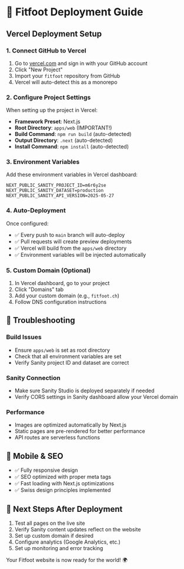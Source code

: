 # 🚀 Fitfoot Deployment Guide

## Vercel Deployment Setup

### 1. **Connect GitHub to Vercel**

1. Go to [vercel.com](https://vercel.com) and sign in with your GitHub account
2. Click "New Project"
3. Import your `fitfoot` repository from GitHub
4. Vercel will auto-detect this as a monorepo

### 2. **Configure Project Settings**

When setting up the project in Vercel:

- **Framework Preset**: Next.js
- **Root Directory**: `apps/web` (IMPORTANT!)
- **Build Command**: `npm run build` (auto-detected)
- **Output Directory**: `.next` (auto-detected)
- **Install Command**: `npm install` (auto-detected)

### 3. **Environment Variables**

Add these environment variables in Vercel dashboard:

```
NEXT_PUBLIC_SANITY_PROJECT_ID=m6r6y2se
NEXT_PUBLIC_SANITY_DATASET=production
NEXT_PUBLIC_SANITY_API_VERSION=2025-05-27
```

### 4. **Auto-Deployment**

Once configured:
- ✅ Every push to `main` branch will auto-deploy
- ✅ Pull requests will create preview deployments
- ✅ Vercel will build from the `apps/web` directory
- ✅ Environment variables will be injected automatically

### 5. **Custom Domain (Optional)**

1. In Vercel dashboard, go to your project
2. Click "Domains" tab
3. Add your custom domain (e.g., `fitfoot.ch`)
4. Follow DNS configuration instructions

## 🔧 **Troubleshooting**

### Build Issues
- Ensure `apps/web` is set as root directory
- Check that all environment variables are set
- Verify Sanity project ID and dataset are correct

### Sanity Connection
- Make sure Sanity Studio is deployed separately if needed
- Verify CORS settings in Sanity dashboard allow your Vercel domain

### Performance
- Images are optimized automatically by Next.js
- Static pages are pre-rendered for better performance
- API routes are serverless functions

## 📱 **Mobile & SEO**

- ✅ Fully responsive design
- ✅ SEO optimized with proper meta tags
- ✅ Fast loading with Next.js optimizations
- ✅ Swiss design principles implemented

## 🎯 **Next Steps After Deployment**

1. Test all pages on the live site
2. Verify Sanity content updates reflect on the website
3. Set up custom domain if desired
4. Configure analytics (Google Analytics, etc.)
5. Set up monitoring and error tracking

Your Fitfoot website is now ready for the world! 🌍 